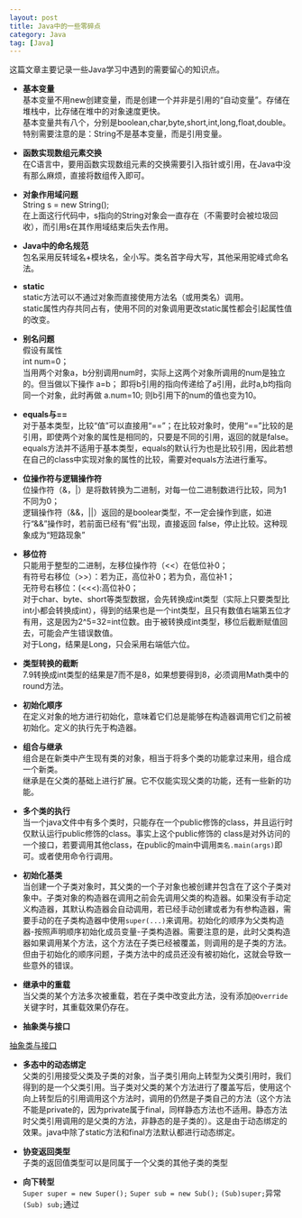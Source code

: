 ```yaml
---
layout: post
title: Java中的一些零碎点 
category: Java
tag: [Java]
---
```

这篇文章主要记录一些Java学习中遇到的需要留心的知识点。

- **基本变量**  
基本变量不用new创建变量，而是创建一个并非是引用的“自动变量”。存储在堆栈中，比存储在堆中的对象速度更快。  
基本变量共有八个，分别是boolean,char,byte,short,int,long,float,double。  
特别需要注意的是：String不是基本变量，而是引用变量。  
  
- **函数实现数组元素交换**  
在C语言中，要用函数实现数组元素的交换需要引入指针或引用，在Java中没有那么麻烦，直接将数组传入即可。  
  
- **对象作用域问题**  
	String s = new String();  
在上面这行代码中，s指向的String对象会一直存在（不需要时会被垃圾回收），而引用s在其作用域结束后失去作用。  
  
- **Java中的命名规范**  
包名采用反转域名+模块名，全小写。类名首字母大写，其他采用驼峰式命名法。  
  
- **static**  
static方法可以不通过对象而直接使用方法名（或用类名）调用。  
static属性内存共同占有，使用不同的对象调用更改static属性都会引起属性值的改变。  
  
- **别名问题**  
假设有属性  
	int num=0；  
当用两个对象a，b分别调用num时，实际上这两个对象所调用的num是独立的。但当做以下操作
	a=b；
即将b引用的指向传递给了a引用，此时a,b均指向同一个对象，此时再做
	a.num=10;
则b引用下的num的值也变为10。  
  
- **equals与==**  
对于基本类型，比较“值”可以直接用“==”；在比较对象时，使用“==”比较的是引用，即使两个对象的属性是相同的，只要是不同的引用，返回的就是false。  
equals方法并不适用于基本类型，equals的默认行为也是比较引用，因此若想在自己的class中实现对象的属性的比较，需要对equals方法进行重写。  
  
- **位操作符与逻辑操作符**  
位操作符（&amp;，|）是将数转换为二进制，对每一位二进制数进行比较，同为1不同为0；  
逻辑操作符（&amp;&amp;，||）返回的是boolear类型，不一定会操作到底，如进行“&amp;&amp;”操作时，若前面已经有“假”出现，直接返回
false，停止比较。这种现象成为“短路现象”  
  
- **移位符**  
只能用于整型的二进制，左移位操作符（&lt;&lt;）在低位补0；  
有符号右移位（&gt;&gt;）：若为正，高位补0；若为负，高位补1；  
无符号右移位：(&lt;&lt;&lt;):高位补0；  
对于char、byte、short等类型数据，会先转换成int类型（实际上只要类型比int小都会转换成int），得到的结果也是一个int类型，且只有数值右端第五位才有用，这是因为2^5=32=int位数。由于被转换成int类型，移位后截断赋值回去，可能会产生错误数值。  
对于Long，结果是Long，只会采用右端低六位。  
  
- **类型转换的截断**  
7.9转换成int类型的结果是7而不是8，如果想要得到8，必须调用Math类中的round方法。 
  
- **初始化顺序**  
  在定义对象的地方进行初始化，意味着它们总是能够在构造器调用它们之前被初始化。定义的执行先于构造器。  

- **组合与继承**  
组合是在新类中产生现有类的对象，相当于将多个类的功能拿过来用，组合成一个新类。  
继承是在父类的基础上进行扩展。它不仅能实现父类的功能，还有一些新的功能。

- **多个类的执行**  
当一个java文件中有多个类时，只能存在一个public修饰的class，并且运行时仅默认运行public修饰的class。事实上这个public修饰的 class是对外访问的一个接口，若要调用其他class，在public的main中调用`类名.main(args)`即可。或者使用命令行调用。  

- **初始化基类**  
当创建一个子类对象时，其父类的一个子对象也被创建并包含在了这个子类对象中。子类对象的构造器在调用之前会先调用父类的构造器。如果没有手动定义构造器，其默认构造器会自动调用，若已经手动创建或者为有参构造器，需要手动的在子类构造器中使用`super(...)`来调用。初始化的顺序为父类构造器-按照声明顺序初始化成员变量-子类构造器。需要注意的是，此时父类构造器如果调用某个方法，这个方法在子类已经被覆盖，则调用的是子类的方法。但由于初始化的顺序问题，子类方法中的成员还没有被初始化，这就会导致一些意外的错误。     

- **继承中的重载**  
当父类的某个方法多次被重载，若在子类中改变此方法，没有添加`@Override`关键字时，其重载效果仍存在。 

- **抽象类与接口**  

<a href="http://www.360doc.com/content/10/0525/16/1039473_29458325.shtml">抽象类与接口</a>  

- **多态中的动态绑定**  
父类的引用接受父类及子类的对象，当子类引用向上转型为父类引用时，我们得到的是一个父类引用。当子类对父类的某个方法进行了覆盖写后，使用这个向上转型后的引用调用这个方法时，调用的仍然是子类自己的方法（这个方法不能是private的，因为private属于final，同样静态方法也不适用。静态方法时父类引用调用的是父类的方法，非静态的是子类的）。这是由于动态绑定的效果。java中除了static方法和final方法默认都进行动态绑定。  

- **协变返回类型**  
子类的返回值类型可以是同属于一个父类的其他子类的类型  

- **向下转型**  
`Super super = new Super();`
`Super sub = new Sub();`
`(Sub)super;`异常
`(Sub) sub;`通过  



